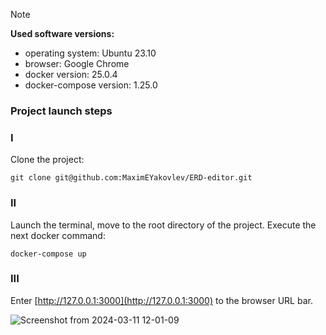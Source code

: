 > [!NOTE]
> **Used software versions:**
> - operating system: Ubuntu 23.10
> - browser: Google Chrome
> - docker version: 25.0.4
> - docker-compose version: 1.25.0

### Project launch steps

### I

Clone the project:

```
git clone git@github.com:MaximEYakovlev/ERD-editor.git
```
### II

Launch the terminal, move to the root directory of the project.
Execute the next docker command:

```
docker-compose up
```
### III

Enter [http://127.0.0.1:3000](http://127.0.0.1:3000) to the browser URL bar.

![Screenshot from 2024-03-11 12-01-09](https://github.com/MaximEYakovlev/ERD-editor/assets/61206936/7735304e-582d-47c0-b5c9-62c550350c1a)
